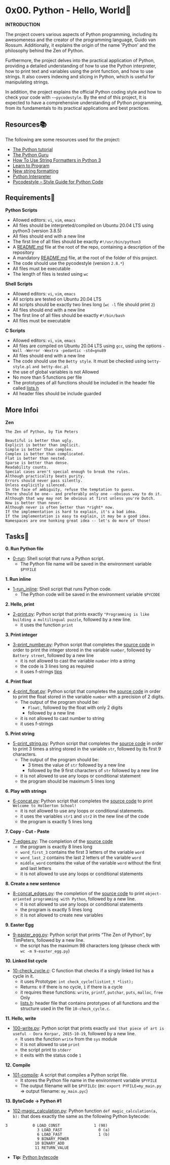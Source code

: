 # 0x00. Python - Hello, World:ocean:

**INTRODUCTION**

The project covers various aspects of Python programming, including its awesomeness and the creator of the programming language, Guido van Rossum. Additionally, it explains the origin of the name 'Python' and the philosophy behind the Zen of Python.

Furthermore, the project delves into the practical application of Python, providing a detailed understanding of how to use the Python interpreter, how to print text and variables using the print function, and how to use strings. It also covers indexing and slicing in Python, which is useful for manipulating strings.

In addition, the project explains the official Python coding style and how to check your code with `~~pycodestyle`. By the end of this project, It is expected to have a comprehensive understanding of Python programming, from its fundamentals to its practical applications and best practices.

## Resources:books:

The following are some resources used for the project:
- [The Python tutorial](https://docs.python.org/3/tutorial/index.html)
- [The Python Guru](https://thepythonguru.com/)
- [How To Use String Formatters in Python 3](https://realpython.com/python-f-strings/)
- [Learn to Program](https://youtube.com/playlist?list=PLGLfVvz_LVvTn3cK5e6LjhgGiSeVlIRwt)
- [New string formatting](https://pyformat.info/)
- [Python Interpreter](https://aosabook.org/en/500L/a-python-interpreter-written-in-python.html)
- [Pycodestyle – Style Guide for Python Code](https://pypi.org/project/pycodestyle/)

## Requirements:pushpin:

**Python Scripts**
- Allowed editors: `vi`, `vim`, `emacs`
- All files should be interpreted/compiled on Ubuntu 20.04 LTS using python3 (version 3.8.5)
- All files should end with a new line
- The first line of all files should be exactly `#!/usr/bin/python3`
- A [README.md](../README.md) file at the root of the repo, containing a description of the repository
- A mandatory [README.md](./README.md) file, at the root of the folder of this project.
- The code should use the pycodestyle (version `2.8.*`)
- All files must be executable
- The length of files is tested using `wc`

**Shell Scripts**
- Allowed editors: `vi`, `vim`, `emacs`
- All scripts are tested on Ubuntu 20.04 LTS
- All scripts should be exactly two lines long (`wc -l` file should print `2`)
- All files should end with a new line
- The first line of all files should be exactly `#!/bin/bash`
- All files must be executable

**C Scripts**
- Allowed editors: `vi`, `vim`, `emacs`
- All files are compiled on Ubuntu 20.04 LTS using `gcc`, using the options `-Wall -Werror -Wextra -pedantic -std=gnu89`
- All files should end with a new line
- The code should use the `Betty style`. It must be checked using `betty-style.pl` `and betty-doc.pl`
- the use of global variables is not Allowed
- No more than 5 functions per file
- The prototypes of all functions should be included in the header file called [lists.h](./lists.h)
- All header files should be include guarded

## More Info:information_source:

**Zen**
```
The Zen of Python, by Tim Peters

Beautiful is better than ugly.
Explicit is better than implicit.
Simple is better than complex.
Complex is better than complicated.
Flat is better than nested.
Sparse is better than dense.
Readability counts.
Special cases aren't special enough to break the rules.
Although practicality beats purity.
Errors should never pass silently.
Unless explicitly silenced.
In the face of ambiguity, refuse the temptation to guess.
There should be one-- and preferably only one --obvious way to do it.
Although that way may not be obvious at first unless you're Dutch.
Now is better than never.
Although never is often better than *right* now.
If the implementation is hard to explain, it's a bad idea.
If the implementation is easy to explain, it may be a good idea.
Namespaces are one honking great idea -- let's do more of those!
```
## Tasks:page_with_curl:
**0. Run Python file**
- [0-run](./0-run): Shell script that runs a Python script.
  - The Python file name will be saved in the environment variable `$PYFILE`

**1. Run inline**
- [1-run_inline](./1-run_inline): Shell script that runs Python code.
  - The Python code will be saved in the environment variable `$PYCODE`

**2. Hello, print**
- [2-print.py](./2-print.py): Python script that prints exactly `"Programming is like building a multilingual puzzle`, followed by a new line.
  - it uses the function `print`

**3. Print integer**
- [3-print_number.py](./3-print_number.py): Python script that completes the [source code](https://github.com/holbertonschool/0x00.py/blob/master/3-print_number.py) in order to print the integer stored in the variable `number`, followed by `Battery street`, followed by a new line
  - it is not allowed to cast the variable `number` into a string
  - the code is 3 lines long as required
  - it uses f-strings [tips](https://realpython.com/python-f-strings/)

**4. Print float**
- [4-print_float.py](./4-print_float.py): Python script that completes the [source code](https://github.com/holbertonschool/0x00.py/blob/master/4-print_float.py) in order to print the float stored in the variable `number` with a precision of 2 digits.
  - The output of the program should be:
    - `Float`:, followed by the float with only 2 digits
    - followed by a new line
  - it is not allowed to cast number to string
  - it uses f-strings

**5. Print string**
- [5-print_string.py](./5-print_string.py): Python script that completes the [source code](https://github.com/holbertonschool/0x00.py/blob/master/5-print_string.py) in order to print 3 times a string stored in the variable `str`, followed by its first 9 characters.
  - The output of the program should be:
    - 3 times the value of `str` followed by a new line
    - followed by the 9 first characters of `str` followed by a new line
  - it is not allowed to use any loops or conditional statement
  - the program should be maximum 5 lines long

**6. Play with strings**
- [6-concat.py](./6-concat.py): Python script that completes the [source code](https://github.com/holbertonschool/0x00.py/blob/master/6-concat.py) to print `Welcome to Holberton School!`
  - it is not allowed to use any loops or conditional statements.
  - it uses the variables `str1` and `str2` in the new line of the code
  - the program is exactly 5 lines long

**7. Copy - Cut - Paste**
- [7-edges.py](./7-edges.py): The completion of the [source code](https://github.com/holbertonschool/0x00.py/blob/master/7-edges.py)
  - the program is exactly 8 lines long
  - `word_first_3` contains the first 3 letters of the variable `word`
  - `word_last_2` contains the last 2 letters of the variable `word`
  - `middle_word` contains the value of the variable `word` without the first and last letters
  - it is not allowed to use any loops or conditional statements

**8. Create a new sentence**
- [8-concat_edges.py](./8-concat_edges.py): the completion of the [source code](https://github.com/holbertonschool/0x00.py/blob/master/8-concat_edges.py) to print `object-oriented programming with Python`, followed by a new line.
  - it is not allowed to use any loops or conditional statements
  - the program is exactly 5 lines long
  - it is not allowed to create new variables

**9. Easter Egg**
- [9-easter_egg.py](./9-easter_egg.py): Python script that prints “The Zen of Python”, by TimPeters, followed by a new line.
  - the script has the maximum 98 characters long (please check with `wc -m 9-easter_egg.py`)

**10. Linked list cycle**
- [10-check_cycle.c](./10-check_cycle.c): C function that checks if a singly linked list has a cycle in it.
  - it uses Prototype: `int check_cycle(listint_t *list);`
  - Returns: `0` if there is no cycle, `1` if there is a cycle
  - it requires these functions: `write`, `printf`, `putchar`, `puts`, `malloc`, `free` Only
  - [lists.h](./lists.h): header file that contains prototypes of all functions and the structure used in the file `10-check_cycle.c`.

**11. Hello, write**
- [100-write.py](./100-write.py): Python script that prints exactly `and that piece of art is useful - Dora Korpar, 2015-10-19`, followed by a new line.
  - It uses the function `write` from the `sys` module
  - it is not allowed to use `print`
  - the script print to `stderr`
  - it exits with the status code `1`

**12. Compile**
- [101-compile](./101-compile): A script that compiles a Python script file.
  - It stores the Python file name in the environment variable `$PYFILE`
  - The output filename will be `$PYFILEc` (ex: `export PYFILE=my_main.py` => output filename: `my_main.pyc`)

**13. ByteCode -> Python #1**
- [102-magic_calculation.py](./102-magic_calculation.py): Python function `def magic_calculation(a, b):` that does exactly the same as the following Python bytecode:
```
3           0 LOAD_CONST               1 (98)
              3 LOAD_FAST                0 (a)
              6 LOAD_FAST                1 (b)
              9 BINARY_POWER
             10 BINARY_ADD
             11 RETURN_VALUE
```
   - **Tip:** [Python bytecode](https://docs.python.org/3.4/library/dis.html)
